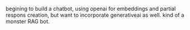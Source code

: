 begining to build a chatbot, using openai for embeddings and partial respons creation, but want to incorporate generativeai as well.  kind of a monster RAG bot.
